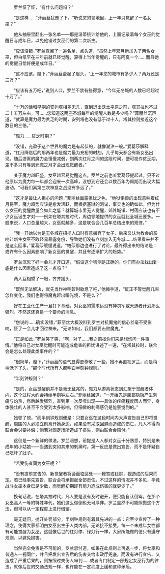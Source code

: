 　　罗兰怔了怔，“有什么问题吗？”

　　“是这样……”菲丽丝犹豫了下，“听说您的领地里，上一年只觉醒了一名女巫？”

　　他从抽屉里翻出一张名单——那是温蒂统计给他的，上面记录着每个女巫的觉醒日与成年日，以免他错过女巫们的第二次新生。

　　“应该没错，”罗兰查阅了一遍名单，点头道，“虽然上年邪月新加入了两名女巫，但白纸早在三年前就已经觉醒，算得上当年觉醒的，只有阿夏一个……而且她的觉醒日恰好便是成年日。”

　　“这不应该，陛下，”菲丽丝蹙起了眉头，“上一年您的城市有多少人？两万还是三万？”

　　“应该有五万吧，”说到人口，罗兰不禁有些得意，“今年无冬城的人数已经超过十万了。”

　　“十万的话和早期的安列塔相差无几，直到退出沃土平原之前，塔其拉也不过二十五万左右，可……您知道这两座圣城每年的觉醒人数是多少吗？”菲丽丝沉声道，“就算是魔力最为贫乏的时期，安列塔也没有低于过十人，塔其拉则接近这个数目的三倍。”

　　“魔力……贫乏时期？”

　　“没错，充盈于这个世界的魔力是有起伏的，就像潮汐一般。”爱葛莎解释道，“红月降临后的那两年也是魔力最为充裕的时刻，几乎每天都会有新女巫出现。随后游离的魔力会慢慢减弱，到两次红月之间的这段时间，便可视作贫乏期，差不多只有等到邪魔之月才会出现觉醒者。”

　　关于魔力越旺盛，女巫越容易觉醒这点，罗兰之前也听爱葛莎提起过。只不过他原以为魔力每一年都会迎来一次高峰，没想到它还会以数百年为周期而出现大幅波动。“可我们离第三次神意之战没有多远了。”

　　“这才是最让人担心的问题，”菲丽丝面露担忧之色，“地狱惧兽的出现意味着红月将至，魔力趋势应该是愈发活跃，而根据塞琳的测试，事实也的确如此。但为什么女巫的觉醒数量会如此之低？就算城市里无人觉醒，郊外城镇、村落应该也有不少女巫诞生才对——例如在塔其拉时代，周边领地提供的女巫就比圣城还要多。一般来说，人口总量越大，女巫就越多，这是联合会几百年总结出来的规律。”

　　“我一开始以为是无冬城在招揽人口时有意摒弃了女子，后来又认为教会的影响让新生女巫不敢轻易暴露身份，导致她们没有立刻加入无冬城……结果看来并不是这么回事。”爱葛莎缓缓说道，“帕莎那边也进行了讨论，最终得出来的结论是：或许有什么因素影响了新女巫的觉醒，并且有逐渐扩大的趋势。”

　　罗兰沉思了好一会儿才开口道，“假设这个猜测是正确的，你们有办法找出到底是什么因素造成了这一点吗？”

　　两人互相望了一眼，齐齐摇头。

　　“既然无法解决，就先当作神明暂时歇息了吧，”他摊手道，“反正不管觉醒几率怎样变化，我们也得将魔鬼赶出曙光境，不是么？”

　　好在工业化生产一旦打下基础，对女巫的需求远没有神罚军或天选者计划那么强烈，不然这还真是一个要命的消息。

　　“您说的……确实没错，”菲丽丝大概没料到罗兰对抗魔鬼的信心丝毫不受影响，怔了一会儿才回过神来，“无论如何，我们都要击败魔鬼。”

　　“正是如此，”罗兰笑了笑，“啊，对了……我之前找你们来是想询问一件事情。”他将自己对女巫觉醒时可能造成危害的担忧讲述了一遍，“在塔其拉时，联合会是怎么处理此类事件的？”

　　“很简单，陛下，”菲丽丝的语气显得更尊敬了一些，她不再直视罗兰，而是稍稍低下了头，“那个时代所有人都明白半刻钟规则。”

　　“半刻钟规则？”

　　“是的，女巫觉醒前并不是毫无征兆的，魔力从游离状态到汇聚于觉醒者体内，这个过程大约会持续半刻钟左右。”菲丽丝回道，“一开始先是腹部隐隐产生刺痛与灼热，然后越发强烈，直到第一次反噬出现——具体的疼痛程度因人而异，身体强壮的人甚至不会受到太多影响，但细微的刺痛感仍是能察觉到的。”

　　她顿了顿，“而半刻钟规则便是：只要女巫在这段时间内大声宣告自己即将觉醒，周围的人必须立刻离开她身边，如果没有采取回避而造成的伤亡，凡人不得向联合会讨要补偿；倘若对固定场所造成了损失，则由联合会赔付。”

　　这倒是一个新鲜的做法，罗兰暗想，前提是人人都对女巫十分熟悉，特别是未成年的小姑娘——当遇到突如其来的刺痛时，第一反应是做出宣告，而不是怀疑自己吃坏了肚子。

　　“若受伤者同为女巫呢？”

　　“没有提前宣告的，新觉醒者将会面临惩处——鞭笞或钱财，视造成的后果而定。若已经事先宣告，联合会将承担起全部责任。不过这样的情况并不多见，毕竟战斗女巫本身已是少数，而觉醒初期即有能力造成伤害的就更少了。”

　　换句话说，在塔其拉时代，凡人要是没有及时避开，便只能自认倒霉。在那个女巫高人一等的特殊年代，她们这么做倒也无可厚非。罗兰显然不可能照搬这个方法，但可以从一定程度上进行借鉴。

　　毫无疑问，抛开处罚部分，半刻钟规则有着其先进的一点：它至少宣传了一种理念，使得大家都明白女巫出生于人类内部，无论接不接受，每一个未成年女性都有可能觉醒为女巫。这就像后世的红灯停、绿灯行一样，大家所能做的便只有遵守规则，以避免损害。

　　当然完全免责是不可能的，罗兰思忖道，如果在此规则上再退一步，将女巫和普通人一视同仁，并且把发出宣告后的伤害交给市政厅兜底，而没有进行宣告、又造成了严重后果的，则按照过失伤人审判……或者专门制定一部规定女巫行为的律法，就像后世的交通法规一样，也许能在一定程度上缓和这种矛盾。
